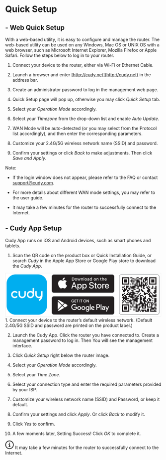 # Quick Setup

## - Web Quick Setup

  With a web-based utility, it is easy to configure and manage the router. The web-based utility can be used on any Windows, Mac OS or UNIX OS with a web browser, such as Microsoft Internet Explorer, Mozilla Firefox or Apple Safari. Follow the steps below to log in to your router.

1. Connect your device to the router, either via Wi-Fi or Ethernet Cable.

2. Launch a browser and enter [http://cudy.net](http://cudy.net) in the address bar.

3. Create an administrator password to log in the management web page.

4. Quick Setup page will pop up, otherwise you may click *Quick Setup* tab.

5. Select your *Operation Mode* accordingly.  

6. Select your *Timezone* from the drop-down list and enable *Auto Update*.

7. WAN Mode will be auto-detected (or you may select from the Protocol list accordingly), and then enter the corresponding parameters.

8. Customize your 2.4G/5G wireless network name (SSID) and password. 

9. Confirm your settings or click *Back* to make adjustments. Then click *Save and Apply*.


Note:

- If the login window does not appear, please refer to the FAQ or contact [support@cudy.com](mailto:support@cudy.com).

- For more details about different WAN mode settings, you may refer to the user guide.
- It may take a few minutes for the router to successfully connect to the Internet.


## - Cudy App Setup

 Cudy App runs on iOS and Android devices, such as smart phones and tablets.

1. Scan the QR code on the product box or Quick Installation Guide, or search *Cudy* in the Apple App Store or Google Play store to download the *Cudy App*.
<img src="../../../images/wr3600/wr3600 (23).png" alt="" width="500px" style="border: 1px solid #eee;" />
1. Connect your device to the router’s default wireless network. (Default 2.4G/5G SSID and password are printed on the product label.)

2. Launch the Cudy App. Click the router you have connected to. Create a management password to log in. Then You will see the management interface. 

3. Click *Quick Setup* right below the router image.

4. Select your *Operation Mode* accordingly.

5. Select your *Time Zone*.

6. Select your connection type and enter the required parameters provided by your ISP.

7. Customize your wireless network name (SSID) and Password, or keep it default.

8. Confirm your settings and click *Apply*. Or click *Back* to modify it.
                
9.  Click *Yes* to confirm. 

10. A few moments later, Setting Success! Click *OK* to complete it.

   <img src="../../../images/noteicon.png"> It may take a few minutes for the router to successfully connect to the Internet.